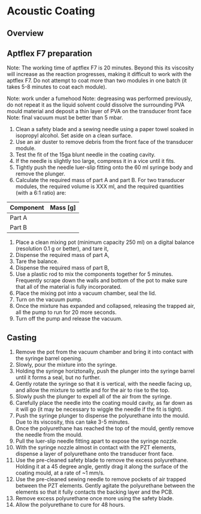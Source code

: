 # Acoustic Coating

## Overview

## Aptflex F7 preparation

Note: The working time of aptflex F7 is 20 minutes. Beyond this its viscosity will increase as the reaction progresses, making it difficult to work with the aptflex F7. Do not attempt to coat more than two modules in one batch (it takes 5-8 minutes to coat each module). 

Note: work under a fumehood
Note: degreasing was performed previously, do not repeat it as the liquid solvent could dissolve the surrounding PVA mould material and deposit a thin layer of PVA on the transducer front face
Note: final vacuum must be better than 5 mbar.

1. Clean a safety blade and a sewing needle using a paper towel soaked in isopropyl alcohol. Set aside on a clean surface.
1. Use an air duster to remove debris from the front face of the transducer module.
1. Test the fit of the 15ga blunt needle in the coating cavity.
1. If the needle is slightly too large, compress it in a vice until it fits.
1. Tightly push the needle luer-slip fitting onto the 60 ml syringe body and remove the plunger.
1. Calculate the required mass of part A and part B. For two transducer modules, the required volume is XXX ml, and the required quantities (with a 6:1 ratio) are:

| Component | Mass [g] |
|-----------|----------|
|Part A | |
|Part B | |


1. Place a clean mixing pot (minimum capacity 250 ml) on a digital balance (resolution 0.1 g or better), and tare it,
1. Dispense the required mass of part A,
1. Tare the balance.
1. Dispense the required mass of part B,
1. Use a plastic rod to mix the components together for 5 minutes. Frequently scrape down the walls and bottom of the pot to make sure that all of the material is fully incorporated.
1. Place the mixing pot into a vacuum chamber, seal the lid.
1. Turn on the vacuum pump.
1. Once the mixture has expanded and collapsed, releasing the trapped air, all the pump to run for 20 more seconds.
1. Turn off the pump and release the vacuum.

## Casting

1. Remove the pot from the vacuum chamber and bring it into contact with the syringe barrel opening.
1. Slowly, pour the mixture into the syringe.
1. Holding the syringe horiztonally, push the plunger into the syringe barrel until it forms a seal, but no further.
1. Gently rotate the syringe so that it is vertical, with the needle facing up, and allow the mixture to settle and for the air to rise to the top.
1. Slowly push the plunger to expell all of the air from the syringe.
1. Carefully place the needle into the coating mould cavity, as far down as it will go (it may be necessary to wiggle the needle if the fit is tight).
1. Push the syringe plunger to dispense the polyurethane into the mould. Due to its viscosity, this can take 3-5 minutes.
1. Once the polyurethane has reached the top of the mould, gently remove the needle from the mould.
1. Pull the luer-slip needle fitting apart to expose the syringe nozzle.
1. With the syringe nozzle almost in contact with the PZT elements, dispense a layer of polyurethane onto the transducer front face. 
1. Use the pre-cleaned safety blade to remove the excess polyurethane. Holding it at a 45 degree angle, gently drag it along the surface of the coating mould, at a rate of ~1 mm/s.
1. Use the pre-cleaned sewing needle to remove pockets of air trapped between the PZT elements. Gently agitate the polyurethane between the elements so that it fully contacts the backing layer and the PCB.
1. Remove excess polyurethane once more using the safety blade.
1. Allow the polyurethane to cure for 48 hours.